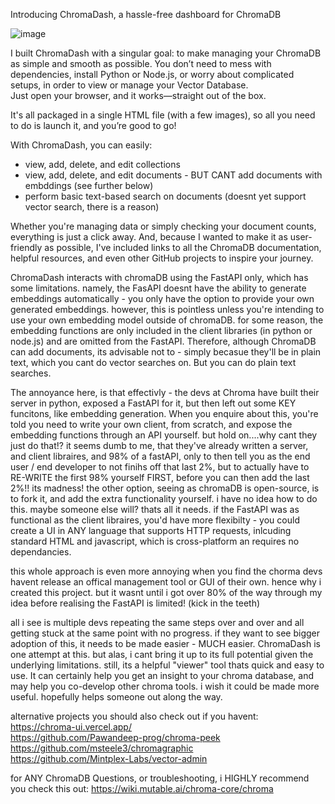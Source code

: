 Introducing ChromaDash, a hassle-free dashboard for ChromaDB

![image](https://github.com/user-attachments/assets/825d1302-73ab-4857-aa0b-f2647903ba06)

I built ChromaDash with a singular goal: to make managing your ChromaDB as simple and smooth as possible. 
You don’t need to mess with dependencies, install Python or Node.js, or worry about complicated setups, in order to view or manage your Vector Database.  
Just open your browser, and it works—straight out of the box. 

It's all packaged in a single HTML file (with a few images), so all you need to do is launch it, and you’re good to go!

With ChromaDash, you can easily:
- view, add, delete, and edit collections
- view, add, delete, and edit documents - BUT CANT add documents with embddings (see further below)
- perform basic text-based search on documents (doesnt yet support vector search, there is a reason)
  
Whether you're managing data or simply checking your document counts, everything is just a click away. 
And, because I wanted to make it as user-friendly as possible, I've included links to all the ChromaDB documentation, helpful resources, and even other GitHub projects to inspire your journey.

ChromaDash interacts with chromaDB using the FastAPI only, which has some limitations. 
namely, the FasAPI doesnt have the ability to generate embeddings automatically - you only have the option to provide your own generated embeddings. 
however, this is pointless unless you're intending to use your own embedding model outside of chromaDB. 
for some reason, the embedding functions are only included in the client libraries (in python or node.js) and are omitted from the FastAPI. 
Therefore, although ChromaDB can add documents, its advisable not to - simply becasue they'll be in plain text, which you cant do vector searches on. 
But you can do plain text searches. 

The annoyance here, is that effectivly - the devs at Chroma have built their server in python, exposed a FastAPI for it, but then left out some KEY funcitons, like embedding generation. 
When you enquire about this, you're told you need to write your own client, from scratch, and expose the embedding functions through an API yourself.
but hold on....why cant they just do that!? 
it seems dumb to me, that they've already written a server, and client libraires, and 98% of a fastAPI, only to then tell you as the end user / end developer to not finihs off that last 2%, but to actually have to RE-WRITE the first 98% yourself FIRST, before you can then add the last 2%!! its madness! 
the other option, seeing as chromaDB is open-source, is to fork it, and add the extra functionality yourself. 
i have no idea how to do this. maybe someone else will? 
thats all it needs. 
if the FastAPI was as functional as the client libraires, you'd have more flexibilty - you could create a UI in ANY language that supports HTTP requests, inlcuding standard HTML and javascript, which is cross-platform an requires no dependancies. 

this whole approach is even more annoying when you find the chorma devs havent release an offical management tool or GUI of their own. 
hence why i created this project. 
but it wasnt until i got over 80% of the way through my idea before realising the FastAPI is limited! (kick in the teeth) 

all i see is multiple devs repeating the same steps over and over and all getting stuck at the same point with no progress. 
if they want to see bigger adoption of this, it needs to be made easier - MUCH easier. 
ChromaDash is one attempt at this. 
but alas, i cant bring it up to its full potential given the underlying limitations. 
still, its a helpful "viewer" tool thats quick and easy to use. It can certainly help you get an insight to your chroma database, and may help you co-develop other chroma tools. 
i wish it could be made more useful. 
hopefully helps someone out along the way. 

alternative projects you should also check out if you havent: <Br>
https://chroma-ui.vercel.app/ <Br>
https://github.com/Pawandeep-prog/chroma-peek <Br>
https://github.com/msteele3/chromagraphic <br>
https://github.com/Mintplex-Labs/vector-admin <bR>

for ANY ChromaDB Questions, or troubleshooting, i HIGHLY recommend you check this out:
https://wiki.mutable.ai/chroma-core/chroma


